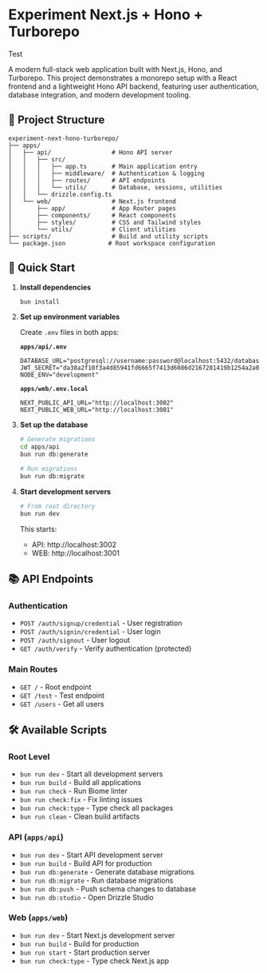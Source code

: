 # Experiment Next.js + Hono + Turborepo

Test

A modern full-stack web application built with Next.js, Hono, and Turborepo. This project demonstrates a monorepo setup with a React frontend and a lightweight Hono API backend, featuring user authentication, database integration, and modern development tooling.

## 📁 Project Structure

```
experiment-next-hono-turborepo/
├── apps/
│   ├── api/                 # Hono API server
│   │   ├── src/
│   │   │   ├── app.ts       # Main application entry
│   │   │   ├── middleware/  # Authentication & logging
│   │   │   ├── routes/      # API endpoints
│   │   │   └── utils/       # Database, sessions, utilities
│   │   └── drizzle.config.ts
│   └── web/                 # Next.js frontend
│       ├── app/             # App Router pages
│       ├── components/      # React components
│       ├── styles/          # CSS and Tailwind styles
│       └── utils/           # Client utilities
├── scripts/                 # Build and utility scripts
└── package.json            # Root workspace configuration
```

## 🚀 Quick Start

1. **Install dependencies**
   ```bash
   bun install
   ```

2. **Set up environment variables**

   Create `.env` files in both apps:

   **`apps/api/.env`**
   ```env
   DATABASE_URL="postgresql://username:password@localhost:5432/database_name"
   JWT_SECRET="da38a2f10f3a4d85941fd6665f7413d6086d2167281419b1254a2a034e53cd55"
   NODE_ENV="development"
   ```

   **`apps/web/.env.local`**
   ```env
   NEXT_PUBLIC_API_URL="http://localhost:3002"
   NEXT_PUBLIC_WEB_URL="http://localhost:3001"
   ```

3. **Set up the database**
   ```bash
   # Generate migrations
   cd apps/api
   bun run db:generate

   # Run migrations
   bun run db:migrate
   ```

5. **Start development servers**
   ```bash
   # From root directory
   bun run dev
   ```

   This starts:
   - API: http://localhost:3002
   - WEB: http://localhost:3001

## 📚 API Endpoints

### Authentication
- `POST /auth/signup/credential` - User registration
- `POST /auth/signin/credential` - User login
- `POST /auth/signout` - User logout
- `GET /auth/verify` - Verify authentication (protected)

### Main Routes
- `GET /` - Root endpoint
- `GET /test` - Test endpoint
- `GET /users` - Get all users

## 🛠️ Available Scripts

### Root Level
- `bun run dev` - Start all development servers
- `bun run build` - Build all applications
- `bun run check` - Run Biome linter
- `bun run check:fix` - Fix linting issues
- `bun run check:type` - Type check all packages
- `bun run clean` - Clean build artifacts

### API (`apps/api`)
- `bun run dev` - Start API development server
- `bun run build` - Build API for production
- `bun run db:generate` - Generate database migrations
- `bun run db:migrate` - Run database migrations
- `bun run db:push` - Push schema changes to database
- `bun run db:studio` - Open Drizzle Studio

### Web (`apps/web`)
- `bun run dev` - Start Next.js development server
- `bun run build` - Build for production
- `bun run start` - Start production server
- `bun run check:type` - Type check Next.js app
